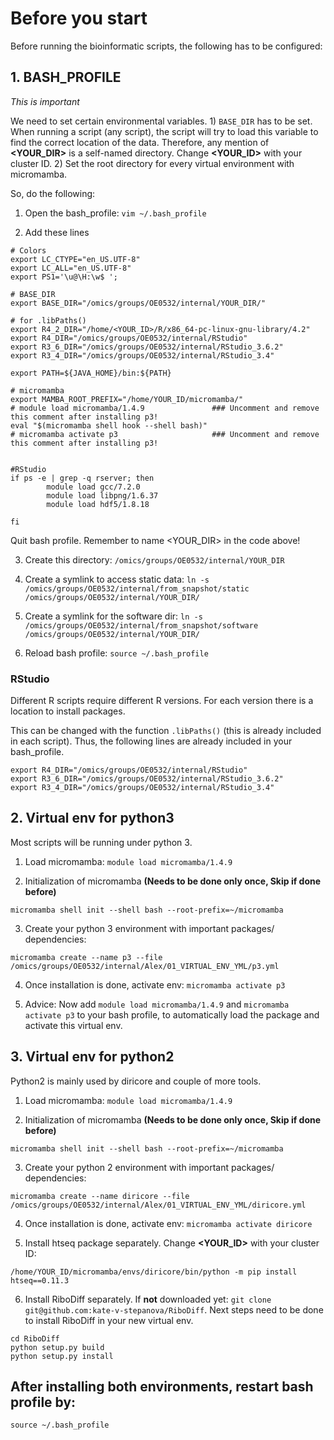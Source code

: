 # Before you start

Before running the bioinformatic scripts, the following has to be configured:

## 1. BASH_PROFILE

*This is important*

We need to set certain environmental variables. 1) `BASE_DIR` has to be set. When running a script (any script), the script will try to load this variable to find the correct location of the data. Therefore, any mention of **<YOUR_DIR>** is a self-named directory. Change **<YOUR_ID>** with your cluster ID. 2) Set the root directory for every virtual environment with micromamba. 

So, do the following:

1. Open the bash_profile: `vim ~/.bash_profile`

2. Add these lines 

```
# Colors
export LC_CTYPE="en_US.UTF-8"
export LC_ALL="en_US.UTF-8"
export PS1='\u@\H:\w$ ';

# BASE_DIR
export BASE_DIR="/omics/groups/OE0532/internal/YOUR_DIR/"

# for .libPaths()
export R4_2_DIR="/home/<YOUR_ID>/R/x86_64-pc-linux-gnu-library/4.2"
export R4_DIR="/omics/groups/OE0532/internal/RStudio"
export R3_6_DIR="/omics/groups/OE0532/internal/RStudio_3.6.2"
export R3_4_DIR="/omics/groups/OE0532/internal/RStudio_3.4"

export PATH=${JAVA_HOME}/bin:${PATH}

# micromamba
export MAMBA_ROOT_PREFIX="/home/YOUR_ID/micromamba/"
# module load micromamba/1.4.9               ### Uncomment and remove this comment after installing p3!
eval "$(micromamba shell hook --shell bash)"
# micromamba activate p3                     ### Uncomment and remove this comment after installing p3!


#RStudio
if ps -e | grep -q rserver; then
        module load gcc/7.2.0
        module load libpng/1.6.37
        module load hdf5/1.8.18

fi
```


Quit bash profile. Remember to name <YOUR_DIR> in the code above!

3. Create this directory: `/omics/groups/OE0532/internal/YOUR_DIR`

4. Create a symlink to access static data: `ln -s /omics/groups/OE0532/internal/from_snapshot/static /omics/groups/OE0532/internal/YOUR_DIR/`

5. Create a symlink for the software dir: `ln -s  /omics/groups/OE0532/internal/from_snapshot/software /omics/groups/OE0532/internal/YOUR_DIR/`

6. Reload bash profile: `source ~/.bash_profile`


### RStudio

Different R scripts require different R versions. For each version there is a location to install packages. 

This can be changed with the function `.libPaths()` (this is already included in each script). Thus, the following lines are already included in your bash_profile. 

```
export R4_DIR="/omics/groups/OE0532/internal/RStudio"
export R3_6_DIR="/omics/groups/OE0532/internal/RStudio_3.6.2"
export R3_4_DIR="/omics/groups/OE0532/internal/RStudio_3.4"
```


## 2. Virtual env for python3

Most scripts will be running under python 3.

1. Load micromamba: `module load micromamba/1.4.9`

2. Initialization of micromamba **(Needs to be done only once, Skip if done before)**
```
micromamba shell init --shell bash --root-prefix=~/micromamba
```

3. Create your python 3 environment with important packages/ dependencies:
```
micromamba create --name p3 --file /omics/groups/OE0532/internal/Alex/01_VIRTUAL_ENV_YML/p3.yml
```

4. Once installation is done, activate env: `micromamba activate p3`

5. Advice: Now add `module load micromamba/1.4.9` and `micromamba activate p3` to your bash profile, to automatically load the package and activate this virtual env.



## 3. Virtual env for python2

Python2 is mainly used by diricore and couple of more tools.

1. Load micromamba: `module load micromamba/1.4.9`

2. Initialization of micromamba **(Needs to be done only once, Skip if done before)**
```
micromamba shell init --shell bash --root-prefix=~/micromamba
```

3. Create your python 2 environment with important packages/ dependencies:
```
micromamba create --name diricore --file /omics/groups/OE0532/internal/Alex/01_VIRTUAL_ENV_YML/diricore.yml
```

4. Once installation is done, activate env: `micromamba activate diricore`

5. Install htseq package separately. Change **<YOUR_ID>** with your cluster ID:
```
/home/YOUR_ID/micromamba/envs/diricore/bin/python -m pip install htseq==0.11.3
```

6. Install RiboDiff separately. If **not** downloaded yet: `git clone git@github.com:kate-v-stepanova/RiboDiff`.
Next steps need to be done to install RiboDiff in your new virtual env.
```
cd RiboDiff
python setup.py build
python setup.py install
```

## After installing both environments, restart bash profile by: 
```
source ~/.bash_profile
```






